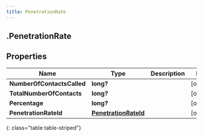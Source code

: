 ```yaml
---
title: PenetrationRate
---
```

## .PenetrationRate

## Properties

|Name | Type | Description | Notes|
|------------ | ------------- | ------------- | -------------|
| **NumberOfContactsCalled** | **long?** |  | [optional] |
| **TotalNumberOfContacts** | **long?** |  | [optional] |
| **Percentage** | **long?** |  | [optional] |
| **PenetrationRateId** | [**PenetrationRateId**](PenetrationRateId.html) |  | [optional] |
{: class="table table-striped"}


